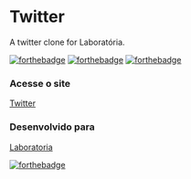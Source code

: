 # Twitter

A twitter clone for Laboratória.

[![forthebadge](https://forthebadge.com/images/badges/uses-html.svg)](https://forthebadge.com)
[![forthebadge](https://forthebadge.com/images/badges/uses-css.svg)](https://forthebadge.com)
[![forthebadge](https://forthebadge.com/images/badges/uses-js.svg)](https://forthebadge.com)

### Acesse o site
[Twitter](https://mayaflor.github.io/Twitter/)

### Desenvolvido para
[Laboratoria](https://www.laboratoria.la/br)



[![forthebadge](https://forthebadge.com/images/badges/built-with-love.svg)](https://forthebadge.com)

